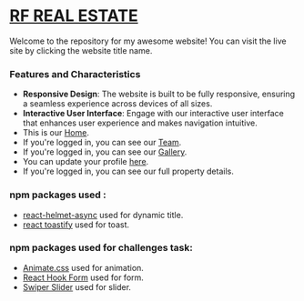 # [RF REAL ESTATE](https://b9a9-real-estate-rfaraf.web.app)

Welcome to the repository for my awesome website! You can visit the live site by clicking the website title name.

### Features and Characteristics

- **Responsive Design**: The website is built to be fully responsive, ensuring a seamless experience across devices of all sizes.
- **Interactive User Interface**: Engage with our interactive user interface that enhances user experience and makes navigation intuitive.
- This is our [Home](https://b9a9-real-estate-rfaraf.web.app/).
- If you're logged in, you can see our [Team](https://b9a9-real-estate-rfaraf.web.app/team).
- If you're logged in, you can see our [Gallery](https://b9a9-real-estate-rfaraf.web.app/gallery).
- You can update your profile [here](https://b9a9-real-estate-rfaraf.web.app/updateProfile).
- If you're logged in, you can see our full property details.

### npm packages used :
- [react-helmet-async](https://www.npmjs.com/package/react-helmet-async) used for dynamic title.
- [react toastify](https://fkhadra.github.io/react-toastify/installation/) used for toast.

### npm packages used for challenges task:
- [Animate.css](https://animate.style/) used for animation.
- [React Hook Form](https://react-hook-form.com/) used for form.
- [Swiper Slider](https://swiperjs.com/) used for slider.
